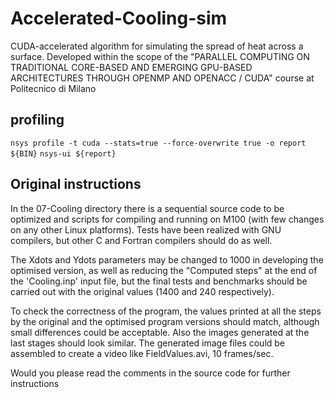 # Accelerated-Cooling-sim

CUDA-accelerated algorithm for simulating the spread of heat across a surface. Developed within the scope of the "PARALLEL COMPUTING ON TRADITIONAL CORE-BASED AND EMERGING GPU-BASED ARCHITECTURES THROUGH OPENMP AND OPENACC / CUDA" course at Politecnico di Milano

## profiling

`nsys profile -t cuda --stats=true --force-overwrite true -o report ${BIN}`
`nsys-ui ${report}`

## Original instructions

In the 07-Cooling directory there is a sequential source code to be optimized and scripts for compiling and running on M100 (with few changes on any other Linux platforms). Tests have been realized with GNU compilers, but other C and Fortran compilers should do as well.

The Xdots and Ydots parameters may be changed to 1000 in developing the optimised version, as well as reducing the "Computed steps" at the end of the 'Cooling.inp' input file, but the final tests and benchmarks should be carried out with the original values (1400 and 240 respectively).

To check the correctness of the program, the values printed at all the steps by the original and the optimised program versions should match, although small differences could be acceptable. Also the images generated at the last stages should look similar. The generated image files could be assembled to create a video like FieldValues.avi, 10 frames/sec.

Would you please read the comments in the source code for further instructions
